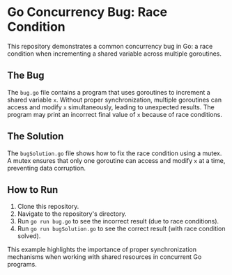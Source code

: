 # Go Concurrency Bug: Race Condition

This repository demonstrates a common concurrency bug in Go: a race condition when incrementing a shared variable across multiple goroutines.

## The Bug

The `bug.go` file contains a program that uses goroutines to increment a shared variable `x`.  Without proper synchronization, multiple goroutines can access and modify `x` simultaneously, leading to unexpected results.  The program may print an incorrect final value of `x` because of race conditions.

## The Solution

The `bugSolution.go` file shows how to fix the race condition using a mutex.  A mutex ensures that only one goroutine can access and modify `x` at a time, preventing data corruption.

## How to Run

1. Clone this repository.
2. Navigate to the repository's directory.
3. Run `go run bug.go` to see the incorrect result (due to race conditions).
4. Run `go run bugSolution.go` to see the correct result (with race condition solved).

This example highlights the importance of proper synchronization mechanisms when working with shared resources in concurrent Go programs.